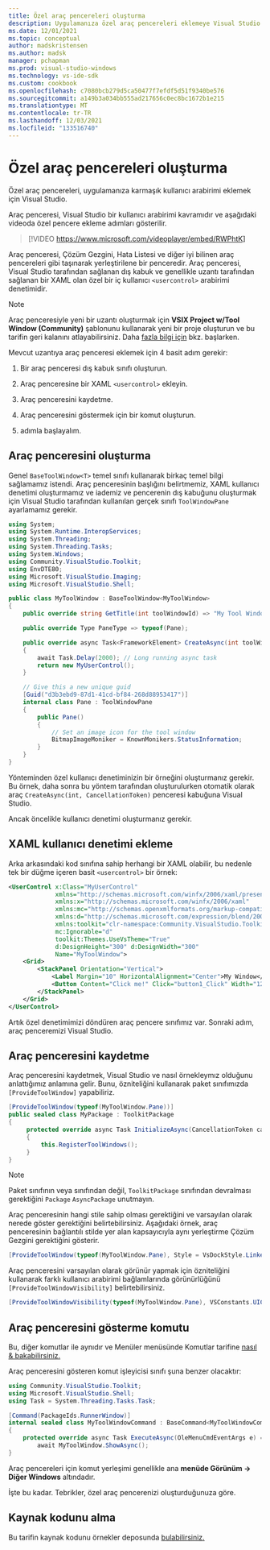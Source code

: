 ```yaml
---
title: Özel araç pencereleri oluşturma
description: Uygulamanıza özel araç pencereleri eklemeye Visual Studio.
ms.date: 12/01/2021
ms.topic: conceptual
author: madskristensen
ms.author: madsk
manager: pchapman
ms.prod: visual-studio-windows
ms.technology: vs-ide-sdk
ms.custom: cookbook
ms.openlocfilehash: c7080bcb279d5ca50477f7efdf5d51f9340be576
ms.sourcegitcommit: a149b3a034bb555ad217656c0ec8bc1672b1e215
ms.translationtype: MT
ms.contentlocale: tr-TR
ms.lasthandoff: 12/03/2021
ms.locfileid: "133516740"
---
```

# <a name="build-custom-tool-windows"></a>Özel araç pencereleri oluşturma

Özel araç pencereleri, uygulamanıza karmaşık kullanıcı arabirimi eklemek için Visual Studio.

Araç penceresi, Visual Studio bir kullanıcı arabirimi kavramıdır ve aşağıdaki videoda özel pencere ekleme adımları gösterilir.

> [!VIDEO https://www.microsoft.com/videoplayer/embed/RWPhtK]

Araç penceresi, Çözüm Gezgini, Hata Listesi ve diğer iyi bilinen araç pencereleri gibi taşınarak yerleştirilene bir penceredir. Araç penceresi, Visual Studio tarafından sağlanan dış kabuk ve genellikle uzantı tarafından sağlanan bir XAML olan özel bir iç kullanıcı `<usercontrol>` arabirimi denetimidir.

>[!NOTE]
> Araç penceresiyle yeni bir uzantı oluşturmak için **VSIX Project w/Tool Window (Community)** şablonunu kullanarak yeni bir proje oluşturun ve bu tarifin geri kalanını atlayabilirsiniz. Daha [fazla bilgi için](../get-started/first-extension.md) bkz. başlarken.

Mevcut uzantıya araç penceresi eklemek için 4 basit adım gerekir:

1. Bir araç penceresi dış kabuk sınıfı oluşturun.
2. Araç penceresine bir XAML `<usercontrol>` ekleyin.
3. Araç penceresini kaydetme.
4. Araç penceresini göstermek için bir komut oluşturun.

1. adımla başlayalım.

## <a name="create-the-tool-window"></a>Araç penceresini oluşturma
Genel `BaseToolWindow<T>` temel sınıfı kullanarak birkaç temel bilgi sağlamamız istendi. Araç penceresinin başlığını belirtmemiz, XAML kullanıcı denetimi oluşturmamız ve iademiz ve pencerenin dış kabuğunu oluşturmak için Visual Studio tarafından kullanılan gerçek sınıfı `ToolWindowPane` ayarlamamız gerekir.

```csharp
using System;
using System.Runtime.InteropServices;
using System.Threading;
using System.Threading.Tasks;
using System.Windows;
using Community.VisualStudio.Toolkit;
using EnvDTE80;
using Microsoft.VisualStudio.Imaging;
using Microsoft.VisualStudio.Shell;

public class MyToolWindow : BaseToolWindow<MyToolWindow>
{
    public override string GetTitle(int toolWindowId) => "My Tool Window";

    public override Type PaneType => typeof(Pane);

    public override async Task<FrameworkElement> CreateAsync(int toolWindowId, CancellationToken cancellationToken)
    {
        await Task.Delay(2000); // Long running async task
        return new MyUserControl();
    }

    // Give this a new unique guid
    [Guid("d3b3ebd9-87d1-41cd-bf84-268d88953417")] 
    internal class Pane : ToolWindowPane
    {
        public Pane()
        {
            // Set an image icon for the tool window
            BitmapImageMoniker = KnownMonikers.StatusInformation;
        }
    }
}
```

Yönteminden özel kullanıcı denetiminizin bir örneğini oluşturmanız gerekir. Bu örnek, daha sonra bu yöntem tarafından oluşturulurken otomatik olarak araç `CreateAsync(int, CancellationToken)` penceresi kabuğuna Visual Studio.

Ancak öncelikle kullanıcı denetimi oluşturmanız gerekir.

## <a name="add-the-xaml-user-control"></a>XAML kullanıcı denetimi ekleme
Arka arkasındaki kod sınıfına sahip herhangi bir XAML olabilir, bu nedenle tek bir düğme içeren basit `<usercontrol>` bir örnek:

```xml
<UserControl x:Class="MyUserControl"
             xmlns="http://schemas.microsoft.com/winfx/2006/xaml/presentation"
             xmlns:x="http://schemas.microsoft.com/winfx/2006/xaml"
             xmlns:mc="http://schemas.openxmlformats.org/markup-compatibility/2006"
             xmlns:d="http://schemas.microsoft.com/expression/blend/2008"
             xmlns:toolkit="clr-namespace:Community.VisualStudio.Toolkit;assembly=Community.VisualStudio.Toolkit"
             mc:Ignorable="d"
             toolkit:Themes.UseVsTheme="True"
             d:DesignHeight="300" d:DesignWidth="300"
             Name="MyToolWindow">
    <Grid>
        <StackPanel Orientation="Vertical">
            <Label Margin="10" HorizontalAlignment="Center">My Window</Label>
            <Button Content="Click me!" Click="button1_Click" Width="120" Height="80" Name="button1"/>
        </StackPanel>
    </Grid>
</UserControl>
```

Artık özel denetimimizi döndüren araç pencere sınıfımız var. Sonraki adım, araç penceremizi Visual Studio.

## <a name="register-the-tool-window"></a>Araç penceresini kaydetme
Araç penceresini kaydetmek, Visual Studio ve nasıl örnekleymız olduğunu anlattığımız anlamına gelir. Bunu, özniteliğini kullanarak paket sınıfımızda `[ProvideToolWindow]` yapabiliriz.

```csharp
[ProvideToolWindow(typeof(MyToolWindow.Pane))]
public sealed class MyPackage : ToolkitPackage
{
     protected override async Task InitializeAsync(CancellationToken cancellationToken, IProgress<ServiceProgressData> progress)
     {
         this.RegisterToolWindows();
     }
}
```

>[!NOTE]
> Paket sınıfının veya sınıfından değil, `ToolkitPackage` sınıfından devralması gerektiğini `Package` `AsyncPackage` unutmayın.

Araç penceresinin hangi stile sahip olması gerektiğini ve varsayılan olarak nerede göster gerektiğini belirtebilirsiniz. Aşağıdaki örnek, araç penceresinin bağlantılı stilde yer alan kapsayıcıyla aynı yerleştirme Çözüm Gezgini gerektiğini gösterir.

```csharp
[ProvideToolWindow(typeof(MyToolWindow.Pane), Style = VsDockStyle.Linked, Window = WindowGuids.SolutionExplorer)]
```

Araç penceresini varsayılan olarak görünür yapmak için özniteliğini kullanarak farklı kullanıcı arabirimi bağlamlarında görünürlüğünü `[ProvideToolWindowVisibility]` belirtebilirsiniz.

```csharp
[ProvideToolWindowVisibility(typeof(MyToolWindow.Pane), VSConstants.UICONTEXT.NoSolution_string)]
```

## <a name="command-to-show-the-tool-window"></a>Araç penceresini gösterme komutu
Bu, diğer komutlar ile aynıdır ve Menüler menüsünde Komutlar tarifine [nasıl & bakabilirsiniz.](menus-buttons-commands.md)

Araç penceresini gösteren komut işleyicisi sınıfı şuna benzer olacaktır:

```csharp
using Community.VisualStudio.Toolkit;
using Microsoft.VisualStudio.Shell;
using Task = System.Threading.Tasks.Task;

[Command(PackageIds.RunnerWindow)]
internal sealed class MyToolWindowCommand : BaseCommand<MyToolWindowCommand>
{
    protected override async Task ExecuteAsync(OleMenuCmdEventArgs e) =>
        await MyToolWindow.ShowAsync();
}
```

Araç pencereleri için komut yerleşimi genellikle ana **menüde Görünüm -> Diğer Windows** altındadır.

İşte bu kadar. Tebrikler, özel araç pencerenizi oluşturduğunuza göre.

## <a name="get-the-source-code"></a>Kaynak kodunu alma
Bu tarifin kaynak kodunu örnekler deposunda [bulabilirsiniz.](https://github.com/VsixCommunity/Samples/tree/master/ToolWindow)
